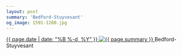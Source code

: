 ```yaml
---
layout: post
summary: 'Bedford-Stuyvesant'
og_image: 1591-1280.jpg
---
```


<p>
 <time>
  <a href="/1591">
   {{ page.date | date: "%B %-d, %Y" }}
  </a>
 </time>
 <a href="/1591">
  <img alt="{{ page.summary }}" sizes="(min-width: 700px) 50vw, calc(100vw - 2rem)" src="{{ site.assets_url }}/1591-640.jpg" srcset="{{ site.assets_url }}/1591-320.jpg 320w, {{ site.assets_url }}/1591-640.jpg 640w, {{ site.assets_url }}/1591-960.jpg 960w, {{ site.assets_url }}/1591-1280.jpg 1280w"/>
 </a>
 <span>
  Bedford-Stuyvesant
 </span>
</p>
